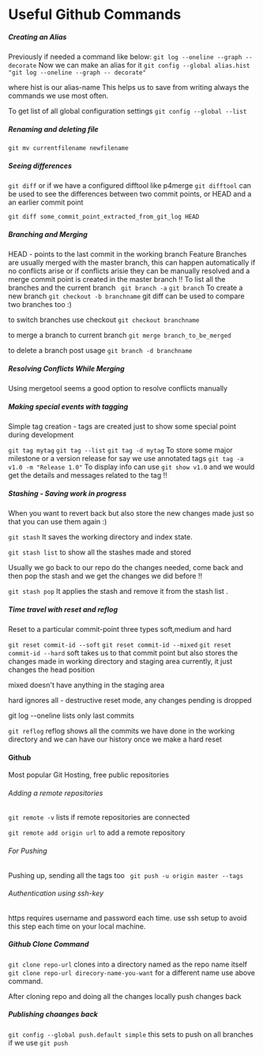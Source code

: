 # Useful Github Commands

##### Creating an Alias

Previously if needed a command like below:
``` git log --oneline --graph -- decorate ```
Now we can make an alias for it
``` git config --global alias.hist "git log --oneline --graph -- decorate" ```

where hist is our alias-name 
This helps us to save from writing always the commands we use most often.

To get list of all global configuration settings
``` git config --global --list ```

##### Renaming and deleting file

``` git mv currentfilename newfilename ```

##### Seeing differences

``` git diff ``` or if we have a configured difftool like p4merge ``` git difftool ``` can be used to see the differences between two commit points, or HEAD and a an earlier commit point

``` git diff some_commit_point_extracted_from_git_log HEAD ``` 

##### Branching and Merging

HEAD - points to the last commit in the working branch
Feature Branches are usually merged with the master branch, this can happen automatically if no conflicts arise or if conflicts arisie they can be manually resolved and a merge commit point is created in the master branch !!
To list all the  branches and the current branch
``` git branch -a``` 
``` git branch ``` 
To create a new branch
``` git checkout -b branchname ```
git diff can be used to compare two branches too :)

to switch branches use checkout
``` git checkout branchname ```

to merge a branch to current branch
``` git merge branch_to_be_merged ```

to delete a branch post usage 
``` git branch -d branchname ```

##### Resolving Conflicts While Merging 

Using mergetool seems a good option to resolve conflicts manually

##### Making special events with tagging

Simple tag creation - tags are created just to show some special point during development

``` git tag mytag ```
``` git tag --list ```
``` git tag -d mytag ```
To store some major milestone or a version release for say we use annotated tags
``` git tag -a v1.0 -m "Release 1.0" ```
To display info can use
``` git show v1.0 ```
and we would get the details and messages related to the tag !!


##### Stashing -  Saving work in progress

When you want to revert back but also store the new changes made just so that you can use them again :)

``` git stash ```
It saves the working directory and index state.

``` git stash list ``` 
to show all the stashes made and stored

Usually we go back to our repo do the changes needed, come back and then pop the stash and we get the changes we did before !!

``` git stash pop ```
It applies the stash and remove it from the stash list .

##### Time travel with reset and reflog
Reset to a particular commit-point
three types soft,medium and hard

``` git reset commit-id --soft ```
``` git reset commit-id --mixed ```
``` git reset commit-id --hard ```
soft takes us to that commit point but also stores the changes made in working directory and staging area currently, it just changes the head position

mixed doesn't have anything in the staging area 

hard ignores all - destructive reset mode, any changes pending is dropped

git log --oneline lists only last commits

``` git reflog ```
reflog shows all the commits we have done in the working directory and we can have our history once we make a hard reset

#### Github

Most popular Git Hosting, free public repositories



###### Adding a remote repositories 

``` git remote -v ```
lists if remote repositories are connected

``` git remote add origin url ```
to add a remote repository

###### For Pushing

Pushing up, sending all the tags too 
``` git push -u origin master --tags```

###### Authentication using ssh-key

https requires username and password each time.
use ssh setup to avoid this step each time on your local machine.

##### Github Clone Command

``` git clone repo-url ```
clones into a directory named as the repo name itself
``` git clone repo-url direcory-name-you-want ```
for a different name use above command.

After cloning repo and doing all the changes locally push changes back

##### Publishing chaanges back

``` git config --global push.default simple ```
this sets to push on all branches if we use
``` git push ```
